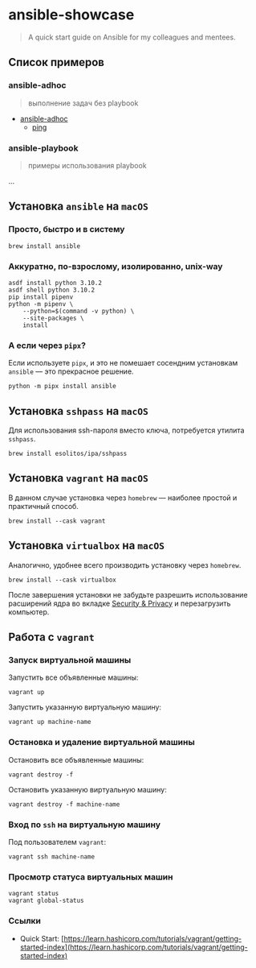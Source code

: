 # ansible-showcase

> A quick start guide on Ansible for my colleagues and mentees.

## Список примеров

### ansible-adhoc

> выполнение задач без playbook

* [ansible-adhoc](ansible-adhoc)
    * [ping](ansible-adhoc/ping)

### ansible-playbook

> примеры использования playbook

...

## Установка `ansible` на `macOS`

### Просто, быстро и в систему

```shell
brew install ansible
```

### Аккуратно, по-взрослому, изолированно, unix-way

```shell
asdf install python 3.10.2
asdf shell python 3.10.2
pip install pipenv
python -m pipenv \
    --python=$(command -v python) \
    --site-packages \
    install
```

### А если через `pipx`?

Если используете `pipx`, и это не помешает сосендним установкам `ansible` — это
прекрасное решение.

```shell
python -m pipx install ansible
```

## Установка `sshpass` на `macOS`

Для использования ssh-пароля вместо ключа, потребуется утилита `sshpass`.

```shell
brew install esolitos/ipa/sshpass
```

## Установка `vagrant` на `macOS`

В данном случае установка через `homebrew` — наиболее простой и практичный
способ.

```shell
brew install --cask vagrant
```

## Установка `virtualbox` на `macOS`

Аналогично, удобнее всего производить установку через `homebrew`.

```shell
brew install --cask virtualbox
```

После завершения установки не забудьте разрешить использование расширений ядра
во вкладке [Security & Privacy](x-apple.systempreferences:com.apple.preference.security) и перезагрузить компьютер.

## Работа с `vagrant`

### Запуск виртуальной машины

Запустить все объявленные машины:

```shell
vagrant up
```

Запустить указанную виртуальную машину:

```shell
vagrant up machine-name
```

### Остановка и удаление виртуальной машины

Остановить все объявленные машины:

```shell
vagrant destroy -f
```

Остановить указанную виртуальную машину:

```shell
vagrant destroy -f machine-name
```

### Вход по `ssh` на виртуальную машину

Под пользователем `vagrant`:

```shell
vagrant ssh machine-name
```

### Просмотр статуса виртуальных машин

```shell
vagrant status
vagrant global-status
```

### Ссылки

- Quick Start:
  [https://learn.hashicorp.com/tutorials/vagrant/getting-started-index](https://learn.hashicorp.com/tutorials/vagrant/getting-started-index)
